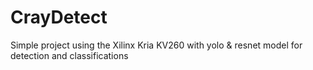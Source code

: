 # CrayDetect

Simple project using the Xilinx Kria KV260 with yolo & resnet model for detection and classifications
